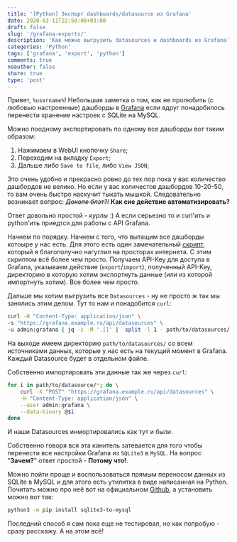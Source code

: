 ```yaml
---
title: '[Python] Экспорт dashboards/datasource из Grafana'
date: 2020-03-11T22:50:00+03:00
draft: false
slug: '/grafana-exports/'
description: 'Как можно выгрузить datasources и dashboards из Grafana'
categories: 'Python'
tags: ['grafana', 'export', 'python']
comments: true
noauthor: false
share: true
type: 'post'
---
```

Привет, `%username%`! Небольшая заметка о том, как не пролюбить (с любовью настроенные) дашборды в [Grafana](https://grafana.com) если вдруг понадобилось перенести хранение настроек с SQLite на MySQL.

Можно поодному экспортировать по одному все дашборды вот таким образом:
1. Нажимаем в WebUI кнопочку `Share`;
2. Переходим на вкладку `Export`;
3. Дальше либо `Save to file`, либо `View JSON`;

Это очень удобно и прекрасно ровно до тех пор пока у вас количество дашбордов не велико. Но если у вас количестов дашбордов 10-20-50, то вам очень быстро наскучит тыкать мышкой. Следовательно возникает вопрос: *~~Доколе блэт?!~~* **Как сие действие автоматизировать?** 

Ответ довольно простой - *курлы* :) А если серьезно то и curl'ить и python'ить приедтся для работы с API Grafana.

Начнем по порядку. Начнем с того, что вытащим все дашборды котоыре у нас есть. Для этого есть один замечательный [скрипт](https://gist.github.com/jtprogru/b5dd939621866057770569dc86481af6), который я благополучно нагуглил на просторах интернета. С этим скриптом всё более чем просто. Получаем API-Key для доступа в Grafana, указываем действие (`export`/`import`), полученный API-Key, директорию в которую хотим экспортнуть данные (или из которой импортнуть хотим). Все более чем просто.

Дальше мы хотим выгрузить все `Datasources` - ну не просто ж так мы занялись этим делом. Тут то нам и понадобится `curl`:
```bash
curl -H "Content-Type: application/json" \
-s "https://grafana.example.ru/api/datasources" \
-u admin:grafana | jq -c -M '.[]' |  split -l 1 - path/to/datasources/
```
На выходе имеем директорию `path/to/datasources/` со всем источниками данных, которые у нас есть на текущий момент в Grafana. Каждый Datasource будет в отдельном файле.

Собственно импортировать эти данные так же через `curl`:
```bash
for i in path/to/datasource/*; do \
    curl -X "POST" "https://grafana.example.ru/api/datasources" \
    -H "Content-Type: application/json" \
    --user admin:grafana \
    --data-binary @$i
done
```
И наши Datasources инмортировались как тут и были.

Собственно говоря вся эта канитель затевается для того чтобы перенести все настройки Grafana из `SQLite3` в `MySQL`. На вопрос "**Зачем?**" ответ простой - **Потому что!**.

Можно пойти проще и воспользоваться прямым переносом данных из SQLite в MySQL и для этого есть утилитка в виде написанная на Python. Почитать можно про неё вот на официальном [Github](https://github.com/techouse/sqlite3-to-mysql), а установить можно вот так:
```bash
python3 -m pip install sqlite3-to-mysql
```

Последний способ я сам пока еще не тестировал, но как попробую - сразу расскажу. А на этом всё!
